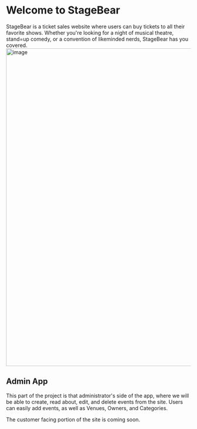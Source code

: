 <h1> Welcome to StageBear</h1>
StageBear is a ticket sales website where users can buy tickets to all their favorite shows. Whether you're looking for a night of musical theatre, stand=up comedy, or a convention of likeminded nerds, StageBear has you covered.
<img width="1900" height="865" alt="image" src="https://github.com/user-attachments/assets/28e0077f-15a1-4c99-a9b6-ad70f145ce2f" />


<h2>Admin App</h2>
This part of the project is that administrator's side of the app, where we will be able to create, read about, edit, and delete events from the site. 
Users can easily add events, as well as Venues, Owners, and Categories.

The customer facing portion of the site is coming soon.

